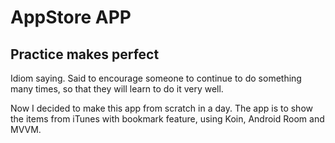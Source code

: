 # AppStore APP

## Practice makes perfect
Idiom saying. Said to encourage someone to continue to do something many times, so that they will learn to do it very well.

Now I decided to make this app from scratch in a day. The app is to show the items from iTunes with bookmark feature, using Koin, Android Room and MVVM.